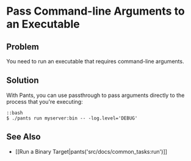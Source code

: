 # Pass Command-line Arguments to an Executable

## Problem

You need to run an executable that requires command-line arguments.

## Solution

With Pants, you can use passthrough to pass arguments directly to the process that you're executing:

    ::bash
    $ ./pants run myserver:bin -- -log.level='DEBUG'

## See Also

* [[Run a Binary Target|pants('src/docs/common_tasks:run')]]
